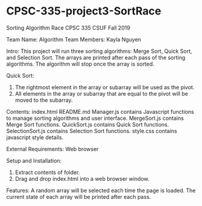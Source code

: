 # CPSC-335-project3-SortRace
Sorting Algorithm Race
CPSC 335
CSUF Fall 2019

Team Name: Algorithm
Team Members: Kayla Nguyen

Intro:
This project will run three sorting algorithms: Merge Sort, Quick Sort, and Selection Sort.
The arrays are printed after each pass of the sorting algorithms.
The algorithm will stop once the array is sorted.

Quick Sort:
1) The rightmost element in the array or subarray will be used as the pivot.
2) All elements in the array or subarray that are equal to the pivot will be moved to the subarray.

Contents:
index.html
README.md 
Manager.js contains Javascript functions to manage sorting algorithms and user interface.
MergeSort.js contains Merge Sort functions.
QuickSort.js contains Quick Sort functions.
SelectionSort.js contains Selection Sort functions.
style.css contains javascript style details.

External Requirements:
Web browser

Setup and Installation:
1. Extract contents of folder.
2. Drag and drop index.html into a web browser window.

Features:
A random array will be selected each time the page is loaded.
The current state of each array will be printed after each pass.
